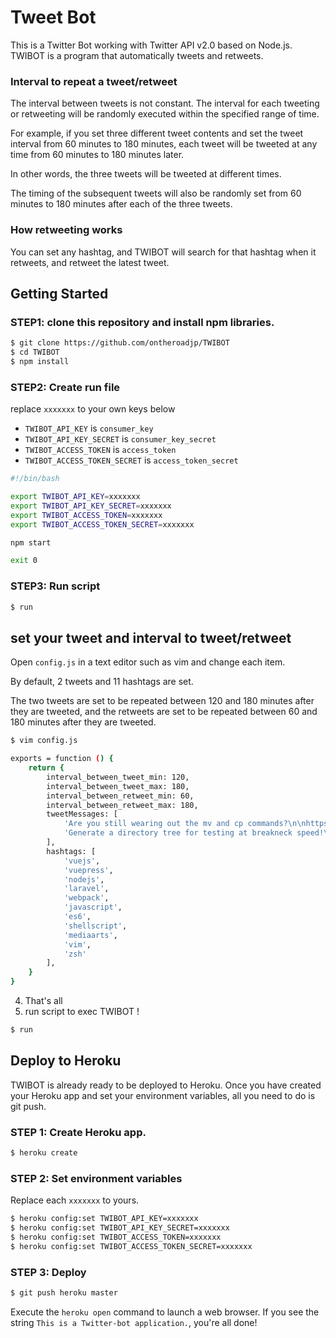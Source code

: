 # Tweet Bot

This is a Twitter Bot working with Twitter API v2.0 based on Node.js. TWIBOT is a program that automatically tweets and retweets. 



### Interval to repeat a tweet/retweet

The interval between tweets is not constant. The interval for each tweeting or retweeting will be randomly executed within the specified range of time.



For example, if you set three different tweet contents and set the tweet interval from 60 minutes to 180 minutes, each tweet will be tweeted at any time from 60 minutes to 180 minutes later.

In other words, the three tweets will be tweeted at different times.

The timing of the subsequent tweets will also be randomly set from 60 minutes to 180 minutes after each of the three tweets.



### How retweeting works

You can set any hashtag, and TWIBOT will search for that hashtag when it retweets, and retweet the latest tweet.



## Getting Started



### STEP1: clone this repository and install npm libraries.

```bash
$ git clone https://github.com/ontheroadjp/TWIBOT
$ cd TWIBOT
$ npm install
```



### STEP2: Create run file

replace ``xxxxxxx`` to your own keys below

- ``TWIBOT_API_KEY`` is ``consumer_key``
- ``TWIBOT_API_KEY_SECRET`` is ``consumer_key_secret``
- ``TWIBOT_ACCESS_TOKEN`` is ``access_token``
- ``TWIBOT_ACCESS_TOKEN_SECRET`` is ``access_token_secret``

```bash
#!/bin/bash

export TWIBOT_API_KEY=xxxxxxx
export TWIBOT_API_KEY_SECRET=xxxxxxx
export TWIBOT_ACCESS_TOKEN=xxxxxxx
export TWIBOT_ACCESS_TOKEN_SECRET=xxxxxxx

npm start

exit 0
```



### STEP3: Run script

```bash
$ run
```



## set your tweet and interval to tweet/retweet

Open ``config.js`` in a text editor such as vim and change each item.

By default, 2 tweets and 11 hashtags are set.

The two tweets are set to be repeated between 120 and 180 minutes after they are tweeted, and the retweets are set to be repeated between 60 and 180 minutes after they are tweeted.

```bash
$ vim config.js

exports = function () {
    return {
        interval_between_tweet_min: 120,
        interval_between_tweet_max: 180,
        interval_between_retweet_min: 60,
        interval_between_retweet_max: 180,
        tweetMessages: [
            'Are you still wearing out the mv and cp commands?\n\nhttps://ontheroadjp.github.io/Shell-Stash/\n\n#shell #Linux #shell #shellscript #100DaysOfCode',
            'Generate a directory tree for testing at breakneck speed!\n\nhttps://ontheroadjp.github.io/dammy/\n\n#100DaysOfCode #programmer'
        ],
        hashtags: [
            'vuejs',
            'vuepress',
            'nodejs',
            'laravel',
            'webpack',
            'javascript',
            'es6',
            'shellscript',
            'mediaarts',
            'vim',
            'zsh'
        ],
    }
}
```

4. That's all
5. run script to exec TWIBOT !

```bash
$ run
```



## Deploy to Heroku

TWIBOT is already ready to be deployed to Heroku. Once you have created your Heroku app and set your environment variables, all you need to do is git push.

### STEP 1: Create Heroku app.

```bash
$ heroku create
```

### STEP 2: Set environment variables

Replace each ``xxxxxxx`` to yours. 

```bash
$ heroku config:set TWIBOT_API_KEY=xxxxxxx
$ heroku config:set TWIBOT_API_KEY_SECRET=xxxxxxx
$ heroku config:set TWIBOT_ACCESS_TOKEN=xxxxxxx
$ heroku config:set TWIBOT_ACCESS_TOKEN_SECRET=xxxxxxx
```

### STEP 3: Deploy

```bash
$ git push heroku master
```

Execute the ``heroku open`` command to launch a web browser. If you see the string ``This is a Twitter-bot application.``, you're all done!



